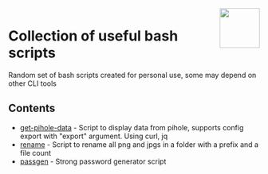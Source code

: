 <img src="https://upload.wikimedia.org/wikipedia/commons/thumb/4/4b/Bash_Logo_Colored.svg/2048px-Bash_Logo_Colored.svg.png" align="right" width="80">

# Collection of useful bash scripts

Random set of bash scripts created for personal use, some may depend on other CLI tools

## Contents

- [get-pihole-data](https://github.com/p1kus/bash-script-library/tree/main/get-pihole-data) - Script to display data from pihole, supports config export with "export" argument. Using curl, jq
- [rename](https://github.com/p1kus/bash-script-library/tree/main/rename) - Script to rename all png and jpgs in a folder with a prefix and a file count
- [passgen](https://github.com/p1kus/bash-script-library/tree/main/passgen) - Strong password generator script

